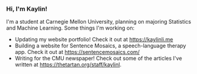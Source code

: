 ### Hi, I'm Kaylin!

I'm a student at Carnegie Mellon University, planning on majoring Statistics and Machine Learning. Some things I'm working on:

- Updating my website portfolio! Check it out at <a href="https://kaylinli.me">https://kaylinli.me</a>
- Building a website for Sentence Mosaics, a speech-language therapy app. Check it out at <a href="https://sentencemosaics.com/">https://sentencemosaics.com/</a>
- Writing for the CMU newspaper! Check out some of the articles I've written at https://thetartan.org/staff/kaylinl.

